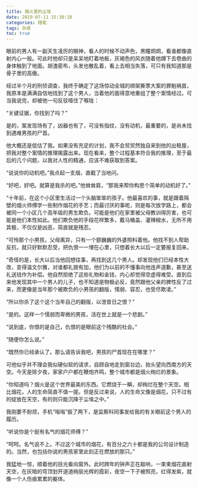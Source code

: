 ```yaml
---
title: 烟火里的尘埃
date: 2019-07-11 15:30:18
categories: 随笔
tags: 杂感
toc: true
---
```

眼前的男人有一副天生凌厉的眼神，看人的时候不动声色，黑瞳炯炯，看谁都像直射内心一般。可此时他却只是呆呆地盯着地板，灰褐色的风衣随着他蹲下去卷曲的身体触到了地面。胡渣密布，头发也散乱着，看上去相当失落，可只有我知道那是骨子里的高傲。

经过半个月的刑侦调查，我终于确定了这场惊动全城的绑架撕票大案的罪魁祸首，我原本是满满自信地找到了这个男人，当着他的面得意地重组了整个案情经过。可当我说完，却被他一句反驳噎住了喉咙：

“关键证据，你找到了吗？”

是的，案发现场有了，凶器也有了，可没有指纹，没有动机，最重要的，是尚未找到遇难男孩的尸首。

他大概还是低估了我。如果没有充足的计划，我不会贸贸然独自来到他的出租屋，把我对整个案情的推理揭露出来。现在看来，整个过程基本符合我的推理，至于最后的几个问题，以我对人性的精通，应该不难获取到答案。

“说说你的动机吧。”我点起一支烟，直截了当地问。

“好吧，好吧。就算是我杀的吧。”他耸耸肩，“那我来帮你构思个简单的动机好了。”

“十年前，在这个小区里生活过一个头脑笨笨的孩子。他最喜欢的事，就是跟着隔壁的烟火师傅学一些制作烟花的手艺；而最讨厌的事呢，则是每次放学路上，都会被同一个小区几个高年级的男生欺负。可能是他们在家里被父母教训得厉害，也可能是他们本性如此。他们欺负他的手段花样繁多，戴马桶盖、灌辣椒水，无所不用其极，不仅仅是凶恶，简直就是残忍。

“可怜那个小男孩，父母离异，只有一个颤巍巍的外婆照料着他。他找不到人帮助反抗，就只好默默忍受，把仇恨一一埋在心里，只想着长大以后一定要报复回来。

“奇怪的是，长大以后当他回想往事，再找到这几个男人。却发现他们已经本性大改，变得温文尔雅，对谁都礼貌有加，他们为以前的不懂事向他连声道歉，甚至送礼送钱作为补偿。他自然拒绝了这些礼物和金钱，内心却觉得空虚得难受。直到后来他发现其中一个男人的儿子，也不知道是物极必反，竟然跟他父亲的脾性反了过来，而更像是当年那个被欺负的小男孩的翻版，懦弱、容忍，也受尽欺凌。”

“所以你杀了这个这个当年自己的翻版，以泄昔日之恨？”

“是的。这样一个懦弱而卑微的男孩，活在世上就是一个悲剧。”

“说到底，你恨的是自己，仇恨的是眼前这个残酷的社会。”

“随便你怎么说。”

“既然你已经承认了。那么请告诉我吧，男孩的尸首现在在哪里？”

可他似乎并不理会我似硬似软的请求，自顾自地走到窗台边，抬头望向西南方的天空。今天是除夕夜，家家户户都在鞭炮齐鸣，整个城市都是烟火绚烂的景象。

“你知道吗？烟火是这个世界最美的东西。它燃烧于一瞬，却绚烂在整个天空。相比烟花，人的生命简直不值一提。但是反过来说，人的生命又像是烟花，只不过有的绽放在天空，有的则只能沉降于尘埃之中。”

我刚要不耐烦，手机“嗡嗡”振了两下，是监察科同事发给我的有关眼前这个男人的履历。

“听说你是个挺有名气的烟花师傅？”

“呵呵。名气说不上。不过这个城市的烟花，有百分之六十都是我的公司设计制造的。当然，也包括你说的男孩家里此刻正在燃放的那只。”

我猛地一惊，顺着他的目光看向窗外。此时跨年的钟声正在敲响，一束束烟花直射天空，在灰暗的穹顶划开道道绚丽光辉的霞彩，夜空一下子被照亮，红得发紫，就像一个人伤痕累累的躯体。
